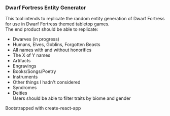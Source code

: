 ### Dwarf Fortress Entity Generator  
This tool intends to replicate the random entity generation of Dwarf Fortress for use in Dwarf Fortress themed tabletop games.  
The end product should be able to replicate:
 - Dwarves (in progress)
 - Humans, Elves, Goblins, Forgotten Beasts
 - All names with and without honorifics
 - The X of Y names
 - Artifacts
 - Engravings
 - Books/Songs/Poetry
 - Instruments
 - Other things I hadn't considered
 - Syndromes
 - Deities  
 Users should be able to filter traits by biome and gender

Bootstrapped with create-react-app

